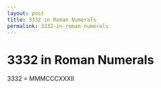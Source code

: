```yaml
---
layout: post
title: 3332 in Roman Numerals
permalink: 3332-in-roman-numerals
---
```


# 3332 in Roman Numerals

3332 = MMMCCCXXXII
